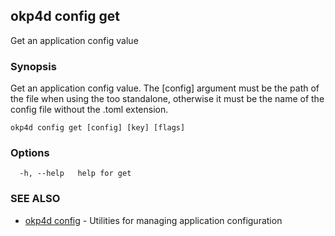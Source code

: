 ## okp4d config get

Get an application config value

### Synopsis

Get an application config value. The [config] argument must be the path of the file when using the too standalone, otherwise it must be the name of the config file without the .toml extension.

```
okp4d config get [config] [key] [flags]
```

### Options

```
  -h, --help   help for get
```

### SEE ALSO

* [okp4d config](okp4d_config.md)	 - Utilities for managing application configuration
